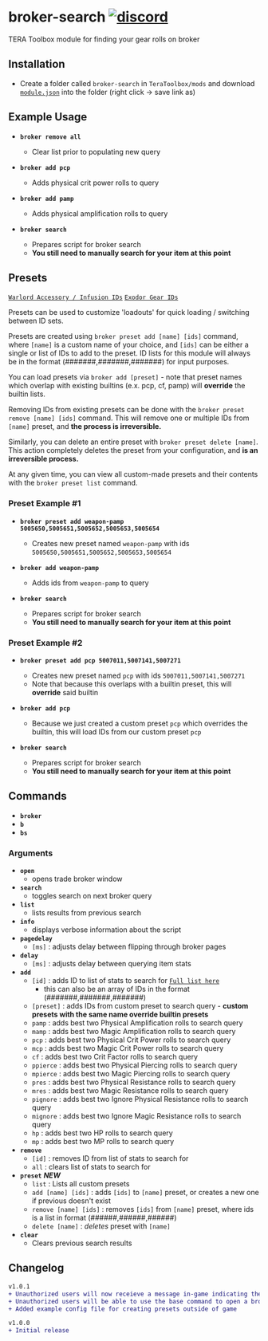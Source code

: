 # broker-search [![discord](https://img.shields.io/badge/discord-msg-333333.svg?colorA=253B80&colorB=333333)](https://discordapp.com/users/89571774471086080)

TERA Toolbox module for finding your gear rolls on broker

## Installation

- Create a folder called `broker-search` in `TeraToolbox/mods` and download [`module.json`](https://git.imashamed.net/nathan/broker-search/raw/master/module.json) into the folder (right click -> save link as)
  
## Example Usage

- __`broker remove all`__
  - Clear list prior to populating new query

- __`broker add pcp`__
  - Adds physical crit power rolls to query

- __`broker add pamp`__
  - Adds physical amplification rolls to query

- __`broker search`__
  - Prepares script for broker search
  - **You still need to manually search for your item at this point**

## Presets

[`Warlord Accessory / Infusion IDs`](http://imashamed.net/stats.html)
[`Exodor Gear IDs`](http://imashamed.net/stats2.html)

Presets can be used to customize 'loadouts' for quick loading / switching between ID sets.

Presets are created using `broker preset add [name] [ids]` command, where `[name]` is a custom name of your choice, and `[ids]` can be either a single or list of IDs to add to the preset. ID lists for this module will always be in the format (#######,#######,#######) for input purposes.

You can load presets via `broker add [preset]` - note that preset names which overlap with existing builtins (e.x. pcp, cf, pamp) will **override** the builtin lists.

Removing IDs from existing presets can be done with the `broker preset remove [name] [ids]` command. This will remove one or multiple IDs from `[name]` preset, and **the process is irreversible.**

Similarly, you can delete an entire preset with `broker preset delete [name]`. This action completely deletes the preset from your configuration, and **is an irreversible process.**

At any given time, you can view all custom-made presets and their contents with the `broker preset list` command.

### Preset Example #1

- __`broker preset add weapon-pamp 5005650,5005651,5005652,5005653,5005654`__
  - Creates new preset named `weapon-pamp` with ids `5005650,5005651,5005652,5005653,5005654`

- __`broker add weapon-pamp`__
  - Adds ids from `weapon-pamp` to query

- __`broker search`__
  - Prepares script for broker search
  - **You still need to manually search for your item at this point**

### Preset Example #2

- __`broker preset add pcp 5007011,5007141,5007271`__
  - Creates new preset named `pcp` with ids `5007011,5007141,5007271`
  - Note that because this overlaps with a builtin preset, this will **override** said builtin

- __`broker add pcp`__
  - Because we just created a custom preset `pcp` which overrides the builtin, this will load IDs from our custom preset `pcp`

- __`broker search`__
  - Prepares script for broker search
  - **You still need to manually search for your item at this point**

## Commands

- __`broker`__
- __`b`__
- __`bs`__

### Arguments

- __`open`__
  - opens trade broker window
- __`search`__
  - toggles search on next broker query
- __`list`__
  - lists results from previous search
- __`info`__
  - displays verbose information about the script
- __`pagedelay`__
  - `[ms]` : adjusts delay between flipping through broker pages
- __`delay`__
  - `[ms]` : adjusts delay between querying item stats
- __`add`__
  - `[id]` : adds ID to list of stats to search for [`Full list here`](http://imashamed.net/stats.html)
    - this can also be an array of IDs in the format (#######,#######,#######)
  - `[preset]` : adds IDs from custom preset to search query - **custom presets with the same name override builtin presets**
  - `pamp` : adds best two Physical Amplification rolls to search query
  - `mamp` : adds best two Magic Amplification rolls to search query
  - `pcp` : adds best two Physical Crit Power rolls to search query
  - `mcp` : adds best two Magic Crit Power rolls to search query
  - `cf` : adds best two Crit Factor rolls to search query
  - `ppierce` : adds best two Physical Piercing rolls to search query
  - `mpierce` : adds best two Magic Piercing rolls to search query
  - `pres` : adds best two Physical Resistance rolls to search query
  - `mres` : adds best two Magic Resistance rolls to search query
  - `pignore` : adds best two Ignore Physical Resistance rolls to search query
  - `mignore` : adds best two Ignore Magic Resistance rolls to search query
  - `hp` : adds best two HP rolls to search query
  - `mp` : adds best two MP rolls to search query
- __`remove`__
  - `[id]` : removes ID from list of stats to search for
  - `all` : clears list of stats to search for
- __`preset`__ _**NEW**_
  - `list` : Lists all custom presets
  - `add [name] [ids]` : adds `[ids]` to `[name]` preset, or creates a new one if previous doesn't exist
  - `remove [name] [ids]` : removes `[ids]` from `[name]` preset, where ids is a list in format (######,######,######)
  - `delete [name]` : *deletes* preset with `[name]`
- __`clear`__
  - Clears previous search results

## Changelog

```diff
v1.0.1
+ Unauthorized users will now receieve a message in-game indicating them of their status
+ Unauthorized users will be able to use the base command to open a broker anywhere
+ Added example config file for creating presets outside of game

v1.0.0
+ Initial release
```
